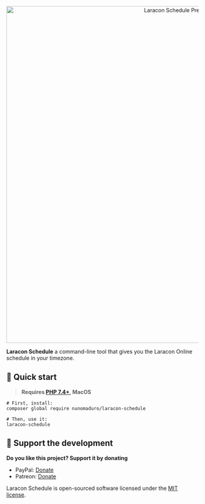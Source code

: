 <p align="center">
  <img src="https://raw.githubusercontent.com/nunomaduro/laracon-schedule/master/art/readme.png" width="882" alt="Laracon Schedule Preview">
</p>

**Laracon Schedule** a command-line tool that gives you the Laracon Online schedule in your timezone.

## 🚀 Quick start

> **Requires [PHP 7.4+](https://php.net/releases/), MacOS**

```
# First, install:
composer global require nunomaduro/laracon-schedule

# Then, use it:
laracon-schedule
```

## 💖 Support the development
**Do you like this project? Support it by donating**

- PayPal: [Donate](https://www.paypal.com/cgi-bin/webscr?cmd=_s-xclick&hosted_button_id=66BYDWAT92N6L)
- Patreon: [Donate](https://www.patreon.com/nunomaduro)

Laracon Schedule is open-sourced software licensed under the [MIT license](LICENSE.md).
